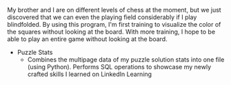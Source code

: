 My brother and I are on different levels of chess at the moment, but we just discovered that we can even the playing 
field considerably if I play blindfolded. By using this program, I'm first training to visualize the color of the squares
without looking at the board. With more training, I hope to be able to play an entire game without looking at the board.
* Puzzle Stats
  * Combines the multipage data of my puzzle solution stats into one file (using Python). Performs SQL operations to showcase my newly crafted skills I learned on LinkedIn Learning
